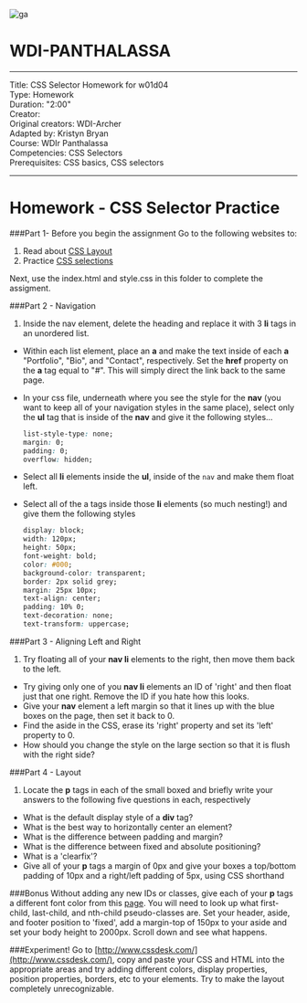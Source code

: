 ![ga](http://mobbook.generalassemb.ly/ga_cog.png)

# WDI-PANTHALASSA

---
Title: CSS Selector Homework for w01d04 <br>
Type: Homework<br>
Duration: "2:00"<br>
Creator:<br>
    Original creators: WDI-Archer<br>
    Adapted by: Kristyn Bryan<br>
    Course: WDIr Panthalassa<br>
Competencies: CSS Selectors<br>
Prerequisites: CSS basics, CSS selectors<br>

---
# Homework - CSS Selector Practice

###Part 1- Before you begin the assignment
Go to the following websites to:   
  
1. Read about [CSS Layout](http://learnlayout.com/)  
2. Practice [CSS selections](http://flukeout.github.io/)   

Next, use the index.html and style.css in this folder to complete the assigment.

###Part 2 - Navigation
1. Inside the nav element, delete the heading and replace it with 3 **li** tags in an unordered list. 
- Within each list element, place an **a** and make the text inside of each **a** "Portfolio", "Bio", and "Contact", respectively. Set the **href** property on the **a** tag equal to "#". This will simply direct the link back to the same page.   
- In your css file, underneath where you see the style for the **nav** (you want to keep all of your navigation styles in the same place), select only the **ul** tag that is inside of the **nav** and give it the following styles...

    ```css
    list-style-type: none;
    margin: 0;
    padding: 0;
    overflow: hidden;
    ```
- Select all **li** elements inside the **ul**, inside of the `nav` and make them float left. 
- Select all of the a tags inside those **li** elements (so much nesting!) and give them the following styles

    ```css
    display: block;
    width: 120px;
    height: 50px;
    font-weight: bold;
    color: #000;
    background-color: transparent;
    border: 2px solid grey;
    margin: 25px 10px;
    text-align: center;
    padding: 10% 0;
    text-decoration: none;
    text-transform: uppercase;
    ```

###Part 3 - Aligning Left and Right
1. Try floating all of your **nav li** elements to the right, then move them back to the left.
- Try giving only one of you **nav li** elements an ID of 'right' and then float just that one right. Remove the ID if you hate how this looks.
- Give your **nav** element a left margin so that it lines up with the blue boxes on the page, then set it back to 0.
- Find the aside in the CSS, erase its 'right' property and set its 'left' property to 0.
- How should you change the style on the large section so that it is flush with the right side?

###Part 4 - Layout 
1. Locate the **p** tags in each of the small boxed and briefly write your answers to the following five questions in each, respectively
- What is the default display style of a **div** tag?
- What is the best way to horizontally center an element?
- What is the difference between padding and margin?
- What is the difference between fixed and absolute positioning?
- What is a 'clearfix'?
- Give all of your **p** tags a margin of 0px and give your boxes a top/bottom padding of 10px and a right/left padding of 5px, using CSS shorthand



###Bonus 
Without adding any new IDs or classes, give each of your **p** tags a different font color from this [page](http://www.crockford.com/wrrrld/color.html). You will need to look up what first-child, last-child, and nth-child pseudo-classes are.
Set your header, aside, and footer position to 'fixed', add a margin-top of 150px to your aside and set your body height to 2000px. Scroll down and see what happens.

###Experiment! 
Go to [http://www.cssdesk.com/](http://www.cssdesk.com/), copy and paste your CSS and HTML into the appropriate areas and try adding different colors, display properties, position properties, borders, etc to your elements. Try to make the layout completely unrecognizable.
